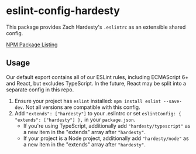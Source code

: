 # eslint-config-hardesty

This package provides Zach Hardesty's `.eslintrc` as an extensible shared config.

[NPM Package Listing](https://npmjs.com/eslint-config-hardesty)

## Usage

Our default export contains all of our ESLint rules, including ECMAScript 6+ and React,
but excludes TypeScript. In the future, React may be split into a separate config in
this repo.

1. Ensure your project has `eslint` installed: `npm install eslint --save-dev`. Not all
   versions are compatible with this config.
2. Add `"extends": ["hardesty"]` to your .eslintrc or set
   `eslintConfig: { "extends": ["hardesty"] },` in your `package.json`.
   - If you're using TypeScript, additionally add `"hardesty/typescript"` as a new item
     in the "extends" array after `"hardesty"`.
   - If your project is a Node project, additionally add `"hardesty/node"` as a new item
     in the "extends" array after `"hardesty"`.
